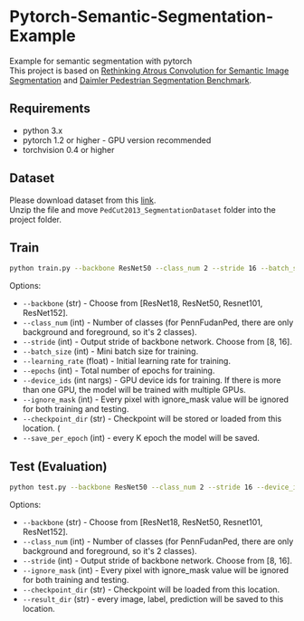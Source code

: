 # Pytorch-Semantic-Segmentation-Example
Example for semantic segmentation with pytorch  
This project is based on [Rethinking Atrous Convolution for Semantic Image Segmentation](https://arxiv.org/abs/1706.05587) and [Daimler Pedestrian Segmentation Benchmark](http://www.gavrila.net/Datasets/Daimler_Pedestrian_Benchmark_D/Daimler_Pedestrian_Segmentatio/daimler_pedestrian_segmentatio.html).

## Requirements
* python 3.x
* pytorch 1.2 or higher - GPU version recommended
* torchvision 0.4 or higher

## Dataset
Please download dataset from this [link](http://www.gavrila.net/data/Daimler/bmvc13-flohr-gavrila/PedCut2013_SegmentationDataset.tar.gz).  
Unzip the file and move `PedCut2013_SegmentationDataset` folder into the project folder.


## Train

```sh
python train.py --backbone ResNet50 --class_num 2 --stride 16 --batch_size 8 --learning_rate 0.1 --epochs 40 --device_ids 0,1 --ignore_mask 255 --checkpoint_dir ./checkpoint --save_per_epoch 5
```

Options:
- `--backbone` (str) - Choose from [ResNet18, ResNet50, Resnet101, ResNet152].
- `--class_num` (int) - Number of classes (for PennFudanPed, there are only background and foreground, so it's 2 classes).
- `--stride` (int) - Output stride of backbone network. Choose from [8, 16].
- `--batch_size` (int) - Mini batch size for training.
- `--learning_rate` (float) - Initial learning rate for training.
- `--epochs` (int) - Total number of epochs for training.
- `--device_ids` (int nargs) - GPU device ids for training. If there is more than one GPU, the model will be trained with multiple GPUs.
- `--ignore_mask` (int) - Every pixel with ignore_mask value will be ignored for both training and testing. 
- `--checkpoint_dir` (str) - Checkpoint will be stored or loaded from this location. (
- `--save_per_epoch` (int) - every K epoch the model will be saved.

## Test (Evaluation)

```sh
python test.py --backbone ResNet50 --class_num 2 --stride 16 --device_ids 0,1 --ignore_mask 255 --checkpoint_dir ./checkpoint --result_dir ./result
```

Options:
- `--backbone` (str) - Choose from [ResNet18, ResNet50, Resnet101, ResNet152].
- `--class_num` (int) - Number of classes (for PennFudanPed, there are only background and foreground, so it's 2 classes).
- `--stride` (int) - Output stride of backbone network. Choose from [8, 16].
- `--ignore_mask` (int) - Every pixel with ignore_mask value will be ignored for both training and testing. 
- `--checkpoint_dir` (str) - Checkpoint will be loaded from this location.
- `--result_dir` (str) - every image, label, prediction will be saved to this location.
